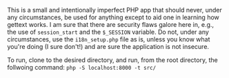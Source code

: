 This is a small and intentionally imperfect PHP app that should never, under any circumstances, be used for anything except to aid one in learning how gettext works. I am sure that there are security flaws galore here in, e.g., the use of `session_start` and the `$_SESSION` variable. Do not, under any circumstances, use the `i18n_setup.php` file as is, unless you know what you're doing (I sure don't!) and are sure the application is not insecure.

To run, clone to the desired directory, and run, from the root directory, the follwoing command:
`php -S localhost:8000 -t src/`

